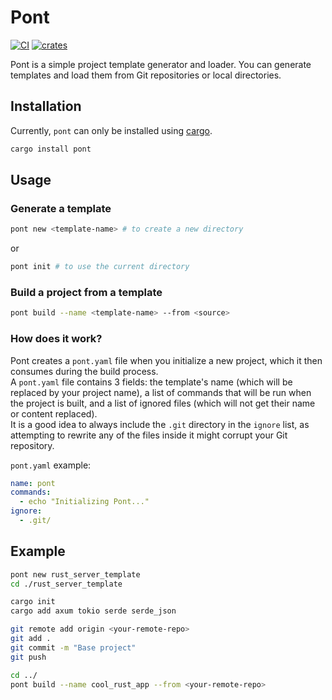 # Pont

[![CI](https://github.com/soupdevsolutions/pont/actions/workflows/ci.yml/badge.svg)](https://github.com/soupdevsolutions/pont/actions/workflows/ci.yml)
[![crates](https://img.shields.io/crates/v/pont)](https://crates.io/crates/pont)

Pont is a simple project template generator and loader. You can generate templates and load them from Git repositories or local directories.

## Installation
Currently, `pont` can only be installed using [cargo](https://doc.rust-lang.org/cargo/getting-started/installation.html).


```bash
cargo install pont
```

## Usage

### Generate a template

```bash
pont new <template-name> # to create a new directory
```
or

```bash
pont init # to use the current directory
```

### Build a project from a template

```bash
pont build --name <template-name> --from <source>
```

### How does it work?

Pont creates a `pont.yaml` file when you initialize a new project, which it then consumes during the build process.  
A `pont.yaml` file contains 3 fields: the template's name (which will be replaced by your project name), a list of commands that will be run when the project is built, and a list of ignored files (which will not get their name or content replaced).  
It is a good idea to always include the `.git` directory in the `ignore` list, as attempting to rewrite any of the files inside it might corrupt your Git repository.  

`pont.yaml` example:

```yaml
name: pont 
commands:
  - echo "Initializing Pont..."
ignore:
  - .git/
```


## Example

```bash
pont new rust_server_template
cd ./rust_server_template

cargo init
cargo add axum tokio serde serde_json

git remote add origin <your-remote-repo>
git add .
git commit -m "Base project"
git push

cd ../
pont build --name cool_rust_app --from <your-remote-repo>
```
